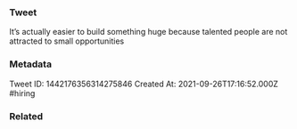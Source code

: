 ### Tweet
It’s actually easier to build something huge because talented people are not attracted to small opportunities

### Metadata
Tweet ID: 1442176356314275846
Created At: 2021-09-26T17:16:52.000Z
#hiring 

### Related


